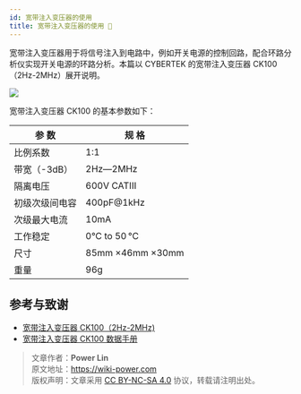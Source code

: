 ```yaml
---
id: 宽带注入变压器的使用
title: 宽带注入变压器的使用 🚧
---
```


宽带注入变压器用于将信号注入到电路中，例如开关电源的控制回路，配合环路分析仪实现开关电源的环路分析。本篇以 CYBERTEK 的宽带注入变压器 CK100（2Hz-2MHz）展开说明。

![](https://cos.wiki-power.com/img/20220513092658.png)

宽带注入变压器 CK100 的基本参数如下：

| 参 数          | 规 格            |
| -------------- | ---------------- |
| 比例系数       | 1:1              |
| 带宽（-3dB）   | 2Hz—2MHz         |
| 隔离电压       | 600V CATIII      |
| 初级次级间电容 | 400pF@1kHz       |
| 次级最大电流   | 10mA             |
| 工作稳定       | 0°C to 50 °C     |
| 尺寸           | 85mm ×46mm ×30mm |
| 重量           | 96g              |

## 参考与致谢

- [宽带注入变压器 CK100（2Hz-2MHz)](http://cybertek.cn/info/331)
- [宽带注入变压器 CK100 数据手册](http://cybertek.cn/upload/files/2020/06/09/1591691726SUGP.pdf)

> 文章作者：**Power Lin**  
> 原文地址：<https://wiki-power.com>  
> 版权声明：文章采用 [CC BY-NC-SA 4.0](https://creativecommons.org/licenses/by/4.0/deed.zh) 协议，转载请注明出处。
